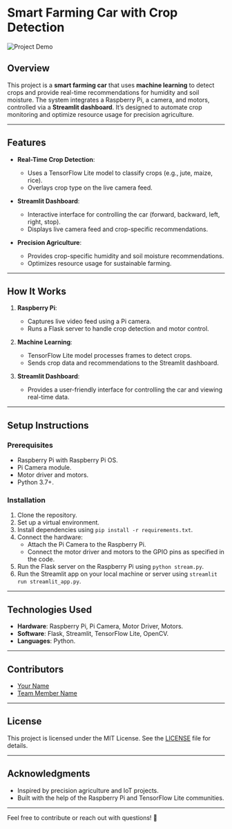 # Smart Farming Car with Crop Detection

![Project Demo](demo.gif) <!-- Add a GIF or image of your project in action -->

## Overview
This project is a **smart farming car** that uses **machine learning** to detect crops and provide real-time recommendations for humidity and soil moisture. The system integrates a Raspberry Pi, a camera, and motors, controlled via a **Streamlit dashboard**. It’s designed to automate crop monitoring and optimize resource usage for precision agriculture.

---

## Features
- **Real-Time Crop Detection**:  
  - Uses a TensorFlow Lite model to classify crops (e.g., jute, maize, rice).  
  - Overlays crop type on the live camera feed.  

- **Streamlit Dashboard**:  
  - Interactive interface for controlling the car (forward, backward, left, right, stop).  
  - Displays live camera feed and crop-specific recommendations.  

- **Precision Agriculture**:  
  - Provides crop-specific humidity and soil moisture recommendations.  
  - Optimizes resource usage for sustainable farming.  

---

## How It Works
1. **Raspberry Pi**:  
   - Captures live video feed using a Pi camera.  
   - Runs a Flask server to handle crop detection and motor control.  

2. **Machine Learning**:  
   - TensorFlow Lite model processes frames to detect crops.  
   - Sends crop data and recommendations to the Streamlit dashboard.  

3. **Streamlit Dashboard**:  
   - Provides a user-friendly interface for controlling the car and viewing real-time data.  

---

## Setup Instructions

### Prerequisites
- Raspberry Pi with Raspberry Pi OS.
- Pi Camera module.
- Motor driver and motors.
- Python 3.7+.

### Installation
1. Clone the repository.
2. Set up a virtual environment.
3. Install dependencies using `pip install -r requirements.txt`.
4. Connect the hardware:
   - Attach the Pi Camera to the Raspberry Pi.
   - Connect the motor driver and motors to the GPIO pins as specified in the code.
5. Run the Flask server on the Raspberry Pi using `python stream.py`.
6. Run the Streamlit app on your local machine or server using `streamlit run streamlit_app.py`.

---

## Technologies Used
- **Hardware**: Raspberry Pi, Pi Camera, Motor Driver, Motors.  
- **Software**: Flask, Streamlit, TensorFlow Lite, OpenCV.  
- **Languages**: Python.  

---

## Contributors
- [Your Name](https://github.com/your-username)  
- [Team Member Name](https://github.com/team-member-username)  

---

## License
This project is licensed under the MIT License. See the [LICENSE](LICENSE) file for details.

---

## Acknowledgments
- Inspired by precision agriculture and IoT projects.  
- Built with the help of the Raspberry Pi and TensorFlow Lite communities.  

---

Feel free to contribute or reach out with questions! 🚀
